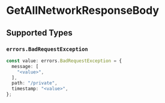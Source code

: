 # GetAllNetworkResponseBody


## Supported Types

### `errors.BadRequestException`

```typescript
const value: errors.BadRequestException = {
  message: [
    "<value>",
  ],
  path: "/private",
  timestamp: "<value>",
};
```

